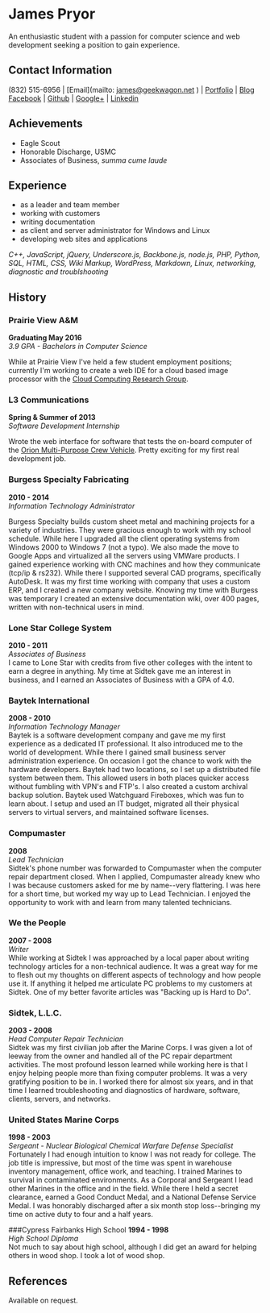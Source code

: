 <!--Resume in markdown, looks best with fixed width font or parsed into html.-->

James Pryor
===========

An enthusiastic student with a passion for computer science and web development
seeking a position to gain experience.


Contact Information
-------------------
(832) 515-6956 | 
[Email](mailto: james@geekwagon.net                 ) | 
[Portfolio](    http://jamespryor.net               ) | 
[Blog](         http://blog.geekwagon.net           )  
[Facebook](     http://facebook.com/deplicator      ) | 
[Github](       http://github.com/deplicator        ) | 
[Google+](      http://plus.google.com/+JamesPryor  ) | 
[Linkedin](     http://linkedin.com/in/pryorjames   )  


Achievements
------------
- Eagle Scout
- Honorable Discharge, USMC
- Associates of Business, _summa cume laude_


Experience
----------
- as a leader and team member
- working with customers
- writing documentation
- as client and server administrator for Windows and Linux
- developing web sites and applications

_C++, JavaScript, jQuery, Underscore.js, Backbone.js, node.js, PHP, Python,
SQL, HTML, CSS, Wiki Markup, WordPress, Markdown, Linux, networking, 
diagnostic and troublshooting_


History
-------
### Prairie View A&M
**Graduating May 2016**  
_3.9 GPA - Bachelors in Computer Science_  

While at Prairie View I've held a few student employment positions; currently
I'm working to create a web IDE for a cloud based image processor with the 
[Cloud Computing Research Group][1].


### L3 Communications
**Spring & Summer of 2013**  
_Software Development Internship_  

Wrote the web interface for software that tests the on-board computer of the 
[Orion Multi-Purpose Crew Vehicle][2]. Pretty exciting for my first real 
development job.

### Burgess Specialty Fabricating
**2010 - 2014**  
_Information Technology Administrator_  

Burgess Specialty builds custom sheet metal and machining projects for a 
variety of industries. They were gracious enough to work with my school 
schedule. While here I upgraded all the client operating systems from Windows 
2000 to Windows 7 (not a typo). We  also made the move to Google Apps and 
virtualized all the servers using VMWare products.  I gained experience working
with CNC machines and how they communicate (tcp/ip & rs232).  While there I 
supported several CAD programs, specifically AutoDesk. It was my first time 
working with company that uses a custom ERP, and I created a new company 
website. Knowing my time with Burgess was temporary I created an extensive 
documentation wiki, over 400 pages, written with non-technical users in mind.

### Lone Star College System
**2010 - 2011**  
_Associates of Business_  
I came to Lone Star with credits from five other colleges with the intent to
earn a degree in anything. My time at Sidtek gave me an interest in business,
and I earned an Associates of Business with a GPA of 4.0.

### Baytek International
**2008 - 2010**  
_Information Technology Manager_  
Baytek is a software development company and gave me my first experience as a
dedicated IT professional. It also introduced me to the world of development. 
While there I gained small business server administration experience. On 
occasion I got the chance to work with the hardware developers. Baytek had two
locations, so I set up a distributed file system between them. This allowed 
users in both places quicker access without fumbling with VPN's and FTP's. I 
also created a custom archival backup solution. Baytek used Watchguard 
Fireboxes, which was fun to learn about. I setup and used an IT budget, 
migrated all their physical servers to virtual servers, and maintained software
licenses.

### Compumaster
**2008**  
_Lead Technician_  
Sidtek's phone number was forwarded to Compumaster when the computer repair 
department closed. When I applied, Compumaster already knew who I was because 
customers asked for me by name--very flattering. I was here for a short time, 
but worked my way up to Lead Technician. I enjoyed the opportunity to work 
with and learn from many talented technicians.

### We the People
**2007 - 2008**  
_Writer_  
While working at Sidtek I was approached by a local paper about writing 
technology articles for a non-technical audience. It was a great way for me to
flesh out my thoughts on different aspects of technology and how people use 
it. If anything it helped me articulate PC problems to my customers at Sidtek.
One of my better favorite articles was "Backing up is Hard to Do".

### Sidtek, L.L.C.
**2003 - 2008**  
_Head Computer Repair Technician_  
Sidtek was my first civilian job after the Marine Corps. I was given a lot of
leeway from the owner and handled all of the PC repair department activities. 
The most profound lesson learned while working here is that I enjoy helping 
people more than fixing computer problems. It was a very gratifying
position to be in. I worked there for almost six years, and in that time I
learned troubleshooting and diagnostics of hardware, software, clients, 
servers, and networks. 

### United States Marine Corps
**1998 - 2003**  
_Sergeant - Nuclear Biological Chemical Warfare Defense Specialist_  
Fortunately I had enough intuition to know I was not ready for college. The 
job title is impressive, but most of the time was spent in warehouse inventory
 management, office work, and teaching. I trained Marines to survival in 
contaminated environments. As a Corporal and Sergeant I lead other Marines in 
the office and in the field. While there I held a secret clearance, earned a 
Good Conduct Medal, and a National Defense Service Medal. I was honorably 
discharged after a six month stop loss--bringing my time on active duty to 
four and a half years.

###Cypress Fairbanks High School
**1994 - 1998**  
_High School Diploma_  
Not much to say about high school, although I did get an award for helping 
others in wood shop. I took a lot of wood shop.


References
----------
Available on request.

[1]: http://www.pvamu.edu/include/Computer_Science/cloudgroup.pdf
[2]: http://en.wikipedia.org/wiki/Orion_(spacecraft)